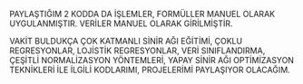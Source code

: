 PAYLAŞTIĞIM 2 KODDA DA İŞLEMLER, FORMÜLLER MANUEL OLARAK UYGULANMIŞTIR.
VERİLER MANUEL OLARAK GİRİLMİŞTİR.

VAKİT BULDUKÇA ÇOK KATMANLI SİNİR AĞI EĞİTİMİ, ÇOKLU REGRESYONLAR, LOJİSTİK
REGRESYONLAR, VERİ SINIFLANDIRMA, ÇEŞİTLİ NORMALİZASYON YÖNTEMLERİ, YAPAY SİNİR AĞI
OPTİMİZASYON TEKNİKLERİ İLE İLGİLİ KODLARIMI, PROJELERİMİ PAYLAŞIYOR OLACAĞIM.
